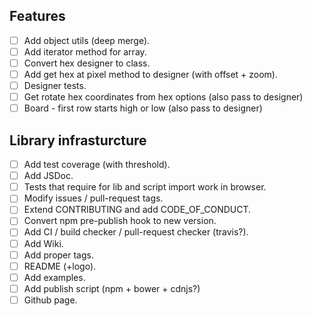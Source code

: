 ## Features

- [ ] Add object utils (deep merge).
- [ ] Add iterator method for array.
- [ ] Convert hex designer to class.
- [ ] Add get hex at pixel method to designer (with offset + zoom).
- [ ] Designer tests.
- [ ] Get rotate hex coordinates from hex options (also pass to designer)
- [ ] Board - first row starts high or low (also pass to designer)

## Library infrasturcture
- [ ] Add test coverage (with threshold).
- [ ] Add JSDoc.
- [ ] Tests that require for lib and script import work in browser.
- [ ] Modify issues / pull-request tags.
- [ ] Extend CONTRIBUTING and add CODE_OF_CONDUCT.
- [ ] Convert npm pre-publish hook to new version.
- [ ] Add CI / build checker / pull-request checker (travis?).
- [ ] Add Wiki.
- [ ] Add proper tags.
- [ ] README (+logo).
- [ ] Add examples.
- [ ] Add publish script (npm + bower + cdnjs?)
- [ ] Github page.
